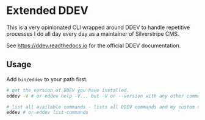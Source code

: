 # Extended DDEV

This is a very opinionated CLI wrapped around DDEV to handle repetitive processes I do all day every day as a maintainer of Silverstripe CMS.

See https://ddev.readthedocs.io for the official DDEV documentation.

## Usage

Add `bin/eddev` to your path first.

```bash
# get the version of DDEV you have installed.
eddev -V # or eddev help -V... but -V or --version with any other command won't work, since those can be flags in DDEV commands

# list all available commands - lists all DDEV commands and my custom ones.
eddev # or eddev list-commands
```
